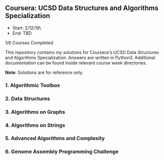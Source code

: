 ## Coursera: UCSD Data Structures and Algorithms Specialization

- Start: 2/12/19\
- End: TBD

1/6 Courses Completed

This repository contains my solutions for Coursera's UCSD Data Structures and Algorithms Specialization. Answers are written in Python3. Additional documentation can be found inside relevant course week directories.

**Note**: Solutions are for reference only.

### 1. Algorithmic Toolbox

### 2. Data Structures

### 3. Algorithms on Graphs

### 4. Algorithms on Strings

### 5. Advanced Algorithms and Complexity

### 6. Genome Assembly Programming Challenge
